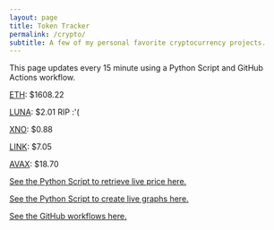 ```yaml
---
layout: page
title: Token Tracker
permalink: /crypto/
subtitle: A few of my personal favorite cryptocurrency projects.
---
```


 This page updates every 15 minute using a Python Script and GitHub Actions workflow.


<!--BEGINCRYPTOINPUT-->
[ETH](https://smfxfc.github.io/crypto/eth.html): $1608.22

[LUNA](https://smfxfc.github.io/crypto/luna.html): $2.01 RIP :'(

[XNO](https://smfxfc.github.io/crypto/xno.html): $0.88

[LINK](https://smfxfc.github.io/crypto/link.html): $7.05

[AVAX](https://smfxfc.github.io/crypto/avax.html): $18.70

<!--ENDCRYPTOINPUT-->
 
 
[See the Python Script to retrieve live price here.](https://github.com/smfxfc/smfxfc.github.io/blob/master/src/get_cryptos.py)

[See the Python Script to create live graphs here.](https://github.com/smfxfc/smfxfc.github.io/blob/master/src/graph_crypto.py)

[See the GitHub workflows here.](https://github.com/smfxfc/smfxfc.github.io/blob/master/.github/workflows/)
